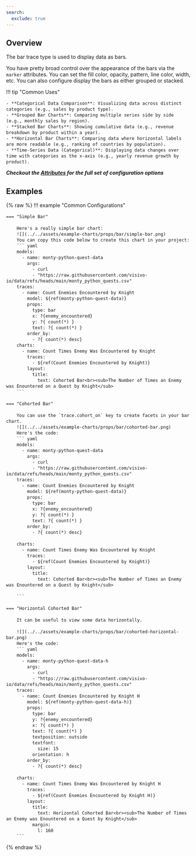```yaml
---
search:
  exclude: true
---
```

<!--start-->
## Overview
The bar trace type is used to display data as bars. 

You have pretty broad control over the appearance of the bars via the `marker` attributes. You can set the fill color, opacity, pattern, line color, width, etc. You can also configure display the bars as either grouped or stacked. 

!!! tip "Common Uses"

    - **Categorical Data Comparison**: Visualizing data across distinct categories (e.g., sales by product type).
    - **Grouped Bar Charts**: Comparing multiple series side by side (e.g., monthly sales by region).
    - **Stacked Bar Charts**: Showing cumulative data (e.g., revenue breakdown by product within a year).
    - **Horizontal Bar Charts**: Comparing data where horizontal labels are more readable (e.g., ranking of countries by population).
    - **Time-Series Data (Categorical)**: Displaying data changes over time with categories as the x-axis (e.g., yearly revenue growth by product).

_**Checkout the [Attributes](../configuration/Trace/Props/Bar/#attributes) for the full set of configuration options**_

## Examples 
{% raw %}
!!! example "Common Configurations" 

    === "Simple Bar"

        Here's a really simple bar chart:
        ![](../../assets/example-charts/props/bar/simple-bar.png)
        You can copy this code below to create this chart in your project: 
        ``` yaml
        models:
          - name: monty-python-quest-data
            args:
              - curl
              - "https://raw.githubusercontent.com/visivo-io/data/refs/heads/main/monty_python_quests.csv"
        traces:
          - name: Count Enemies Encountered by Knight
            model: ${ref(monty-python-quest-data)}
            props:
              type: bar 
              x: ?{enemy_encountered}
              y: ?{ count(*) }
              text: ?{ count(*) }
            order_by: 
              - ?{ count(*) desc}
        charts: 
          - name: Count Times Enemy Was Encountered by Knight
            traces: 
              - ${ref(Count Enemies Encountered by Knight)}
            layout: 
              title: 
                text: Cohorted Bar<br><sub>The Number of Times an Enemy was Enountered on a Quest by Knight</sub>
        ```

    === "Cohorted Bar"

        You can use the `trace.cohort_on` key to create facets in your bar chart.
        ![](../../assets/example-charts/props/bar/cohorted-bar.png)
        Here's the code: 
        ``` yaml 
        models:
          - name: monty-python-quest-data
            args:
              - curl
              - "https://raw.githubusercontent.com/visivo-io/data/refs/heads/main/monty_python_quests.csv"
        traces:
          - name: Count Enemies Encountered by Knight
            model: ${ref(monty-python-quest-data)}
            props:
              type: bar 
              x: ?{enemy_encountered}
              y: ?{ count(*) }
              text: ?{ count(*) }
            order_by: 
              - ?{ count(*) desc}

        charts: 
          - name: Count Times Enemy Was Encountered by Knight
            traces: 
              - ${ref(Count Enemies Encountered by Knight)}
            layout: 
              title: 
                text: Cohorted Bar<br><sub>The Number of Times an Enemy was Enountered on a Quest by Knight</sub>

        ```
    
    === "Horizontal Cohorted Bar"
        
        It can be useful to view some data horizontally. 

        ![](../../assets/example-charts/props/bar/cohorted-horizontal-bar.png)
        Here's the code: 
        ``` yaml
        models:
          - name: monty-python-quest-data-h
            args:
              - curl
              - "https://raw.githubusercontent.com/visivo-io/data/refs/heads/main/monty_python_quests.csv"
        traces:
          - name: Count Enemies Encountered by Knight H
            model: ${ref(monty-python-quest-data-h)}
            props:
              type: bar 
              y: ?{enemy_encountered}
              x: ?{ count(*) }
              text: ?{ count(*) }
              textposition: outside
              textfont:
                size: 15
              orientation: h
            order_by: 
              - ?{ count(*) desc}

        charts: 
          - name: Count Times Enemy Was Encountered by Knight H
            traces: 
              - ${ref(Count Enemies Encountered by Knight H)}
            layout: 
              title: 
                text: Horizontal Cohorted Bar<br><sub>The Number of Times an Enemy was Enountered on a Quest by Knight</sub>
              margin: 
                l: 160
        ```

{% endraw %}
<!--end-->
